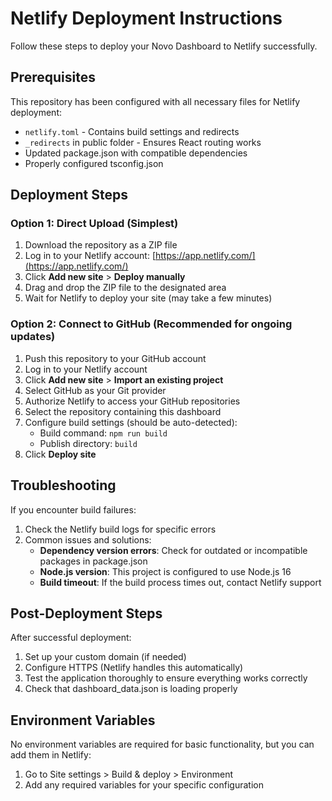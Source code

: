 # Netlify Deployment Instructions

Follow these steps to deploy your Novo Dashboard to Netlify successfully.

## Prerequisites

This repository has been configured with all necessary files for Netlify deployment:

- `netlify.toml` - Contains build settings and redirects
- `_redirects` in public folder - Ensures React routing works
- Updated package.json with compatible dependencies
- Properly configured tsconfig.json

## Deployment Steps

### Option 1: Direct Upload (Simplest)

1. Download the repository as a ZIP file
2. Log in to your Netlify account: [https://app.netlify.com/](https://app.netlify.com/)
3. Click **Add new site** > **Deploy manually**
4. Drag and drop the ZIP file to the designated area
5. Wait for Netlify to deploy your site (may take a few minutes)

### Option 2: Connect to GitHub (Recommended for ongoing updates)

1. Push this repository to your GitHub account
2. Log in to your Netlify account
3. Click **Add new site** > **Import an existing project**
4. Select GitHub as your Git provider
5. Authorize Netlify to access your GitHub repositories
6. Select the repository containing this dashboard
7. Configure build settings (should be auto-detected):
   - Build command: `npm run build`
   - Publish directory: `build`
8. Click **Deploy site**

## Troubleshooting

If you encounter build failures:

1. Check the Netlify build logs for specific errors
2. Common issues and solutions:
   - **Dependency version errors**: Check for outdated or incompatible packages in package.json
   - **Node.js version**: This project is configured to use Node.js 16
   - **Build timeout**: If the build process times out, contact Netlify support

## Post-Deployment Steps

After successful deployment:

1. Set up your custom domain (if needed)
2. Configure HTTPS (Netlify handles this automatically)
3. Test the application thoroughly to ensure everything works correctly
4. Check that dashboard_data.json is loading properly

## Environment Variables

No environment variables are required for basic functionality, but you can add them in Netlify:

1. Go to Site settings > Build & deploy > Environment
2. Add any required variables for your specific configuration 